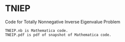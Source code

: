 # TNIEP
Code for Totally Nonnegative Inverse Eigenvalue Problem

	TNEIP.nb is Mathematica code.
	TNEIP.pdf is pdf of snapshot of Mathematica code.

